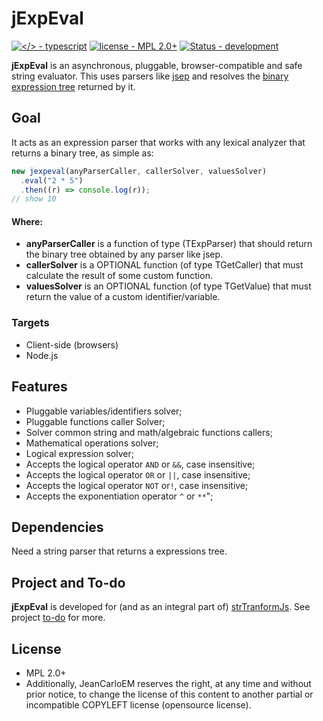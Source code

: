 # jExpEval

[![</> - typescript](https://img.shields.io/badge/<%2F>-typescript-blue)](https://) [![license - MPL 2.0+](https://img.shields.io/static/v1?label=license&message=MPL+2.0%2B&color=%23333333)](https://github.com/JeanCarloEM/jexpeval/blob/dev/LICENSE) [![Status - development](https://img.shields.io/badge/status-development-red)](https://)

**jExpEval** is an asynchronous, pluggable, browser-compatible and safe string evaluator. This uses parsers like [jsep](https://ericsmekens.github.io/jsep/) and resolves the [binary expression tree](https://en.wikipedia.org/wiki/Binary_expression_tree) returned by it.

## Goal

It acts as an expression parser that works with any lexical analyzer that returns a binary tree, as simple as:

```javascript
new jexpeval(anyParserCaller, callerSolver, valuesSolver)
  .eval("2 * 5")
  .then((r) => console.log(r));
// show 10
```

#### Where:

- **anyParserCaller** is a function of type (TExpParser) that should return the binary tree obtained by any parser like jsep.
- **callerSolver** is a OPTIONAL function (of type TGetCaller) that must calculate the result of some custom function.
- **valuesSolver** is an OPTIONAL function (of type TGetValue) that must return the value of a custom identifier/variable.

### Targets

- Client-side (browsers)
- Node.js

## Features

- Pluggable variables/identifiers solver;
- Pluggable functions caller Solver;
- Solver common string and math/algebraic functions callers;
- Mathematical operations solver;
- Logical expression solver;
- Accepts the logical operator `AND` or `&&`, case insensitive;
- Accepts the logical operator `OR` or `||`, case insensitive;
- Accepts the logical operator `NOT` or`!`, case insensitive;
- Accepts the exponentiation operator `^` or `**`";

## Dependencies

Need a string parser that returns a expressions tree.

## Project and To-do

**jExpEval** is developed for (and as an integral part of) [strTranformJs](https://github.com/JeanCarloEM/strtransformjs). See project [to-do](https://github.com/users/JeanCarloEM/projects/1) for more.

## License

- MPL 2.0+
- Additionally, JeanCarloEM reserves the right, at any time and without prior notice, to change the license of this content to another partial or incompatible COPYLEFT license (opensource license).
